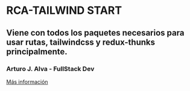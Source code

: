 # RCA-TAILWIND START
## Viene con todos los paquetes necesarios para usar rutas, tailwindcss y redux-thunks principalmente.
### Arturo J. Alva - FullStack Dev
[Más información](https://arturo-j-alva.netlify.app/)